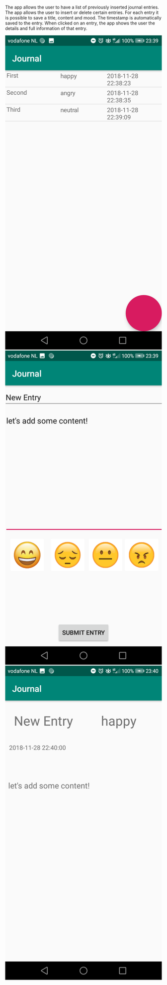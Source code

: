 The app allows the user to have a list of previously inserted journal entries. The app allows the user to insert or delete certain entries. 
For each entry it is possible to save a title, content and mood. The timestamp is automatically saved to the entry.
When clicked on an entry, the app shows the user the details and full information of that entry.

![MainActivity](https://github.com/mikebg95/Journal/blob/master/doc/Screenshot_20181128-233914.png)
![InputActivity](https://github.com/mikebg95/Journal/blob/master/doc/Screenshot_20181128-233959.png)
![DetailActivity](https://github.com/mikebg95/Journal/blob/master/doc/Screenshot_20181128-234006.png)
